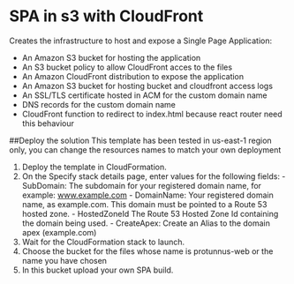 # SPA in s3 with CloudFront

Creates the infrastructure to host and expose a Single Page Application:
  - An Amazon S3 bucket for hosting the application
  - An S3 bucket policy to allow CloudFront acces to the files
  - An Amazon CloudFront distribution to expose the application
  - An Amazon S3 bucket for hosting bucket and cloudfront access logs
  - An SSL/TLS certificate hosted in ACM for the custom domain name
  - DNS records for the custom domain name
  - CloudFront function to redirect to index.html because react router need this behaviour

##Deploy the solution
This template has been tested in us-east-1 region only, you can change the resources names to match your own deployment

  1. Deploy the template in CloudFormation.
  2. On the Specify stack details page, enter values for the following fields:
    - SubDomain: The subdomain for your registered domain name, for example: www.example.com
    - DomainName: Your registered domain name, as example.com. This domain must be pointed to a Route 53 hosted zone.
    - HostedZoneId The Route 53 Hosted Zone Id containing the domain being used.
    - CreateApex: Create an Alias to the domain apex (example.com)
  3. Wait for the CloudFormation stack to launch.
  4. Choose the bucket for the files whose name is protunnus-web or the name you have chosen
  5. In this bucket upload your own SPA build.
